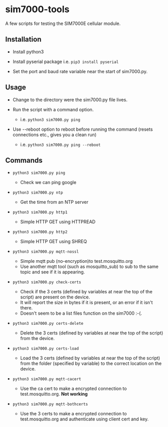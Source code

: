 # sim7000-tools
A few scripts for testing the SIM7000E cellular module.

## Installation

  * Install python3

  * Install pyserial package i.e. ```pip3 install pyserial```

  * Set the port and baud rate variable near the start of sim7000.py.

## Usage

  * Change to the directory were the sim7000.py file lives.

  * Run the script with a command option.
    * i.e. ```python3 sim7000.py ping```


  * Use --reboot option to reboot before running the command (resets connections etc., gives you a clean run)
    * i.e. ```python3 sim7000.py ping --reboot```

## Commands

  * ```python3 sim7000.py ping```
    * Check we can ping google


  * ```python3 sim7000.py ntp```
    * Get the time from an NTP server


  * ```python3 sim7000.py http1```
    * Simple HTTP GET using HTTPREAD


  * ```python3 sim7000.py http2```
    * Simple HTTP GET using SHREQ


  * ```python3 sim7000.py mqtt-nossl```
      * Simple mqtt pub (no-encryption)to test.mosquitto.org
      * Use another mqtt tool (such as mosquitto_sub) to sub to the same topic and see if it is appearing.


  * ```python3 sim7000.py check-certs```
      * Check if the 3 certs (defined by variables at near the top of the script) are present on the device.
      * It will report the size in bytes if it is present, or an error if it isn't there.
      * Doesn't seem to be a list files function on the sim7000 :-(.


  * ```python3 sim7000.py certs-delete```
      * Delete the 3 certs (defined by variables at near the top of the script) from the device.


  * ```python3 sim7000.py certs-load```
    * Load the 3 certs (defined by variables at near the top of the script) from the folder (specified by variable) to the correct location on the device.


  * ```python3 sim7000.py mqtt-cacert```
    * Use the ca cert to make a encrypted connection to test.mosquitto.org. **Not working**


  * ```python3 sim7000.py mqtt-bothcerts```
    * Use the 3 certs to make a encrypted connection to test.mosquitto.org and authenticate using client cert and key.
